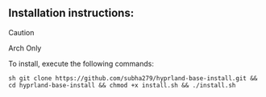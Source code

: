 ## Installation instructions:
> [!CAUTION]
> Arch Only

To install, execute the following commands:

```sh git clone https://github.com/subha279/hyprland-base-install.git && cd hyprland-base-install && chmod +x install.sh && ./install.sh```
